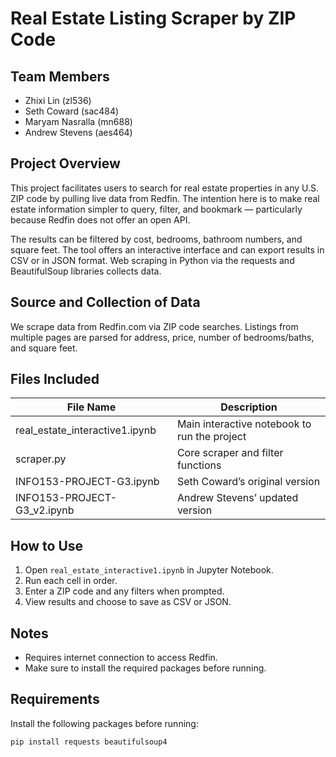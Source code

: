 # Real Estate Listing Scraper by ZIP Code

## Team Members
- Zhixi Lin (zl536)  
- Seth Coward (sac484)  
- Maryam Nasralla (mn688)  
- Andrew Stevens (aes464)

## Project Overview
This project facilitates users to search for real estate properties in any U.S. ZIP code by pulling live data from Redfin. The intention here is to make real estate information simpler to query, filter, and bookmark — particularly because Redfin does not offer an open API.

The results can be filtered by cost, bedrooms, bathroom numbers, and square feet. The tool offers an interactive interface and can export results in CSV or in JSON format. Web scraping in Python via the requests and BeautifulSoup libraries collects data.

## Source and Collection of Data
We scrape data from Redfin.com via ZIP code searches. Listings from multiple pages are parsed for address, price, number of bedrooms/baths, and square feet.

## Files Included
| File Name | Description |
|-----------|-------------|
| real_estate_interactive1.ipynb | Main interactive notebook to run the project |
| scraper.py | Core scraper and filter functions |
| INFO153-PROJECT-G3.ipynb | Seth Coward’s original version |
| INFO153-PROJECT-G3_v2.ipynb | Andrew Stevens’ updated version |

## How to Use
1. Open `real_estate_interactive1.ipynb` in Jupyter Notebook.
2. Run each cell in order.
3. Enter a ZIP code and any filters when prompted.
4. View results and choose to save as CSV or JSON.

## Notes
- Requires internet connection to access Redfin.
- Make sure to install the required packages before running.

## Requirements
Install the following packages before running:
```bash
pip install requests beautifulsoup4
